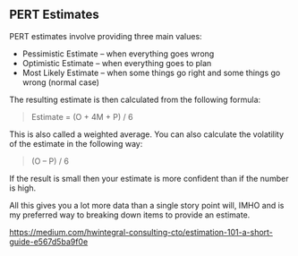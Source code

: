 ## PERT Estimates

PERT estimates involve providing three main values:

- Pessimistic Estimate – when everything goes wrong
- Optimistic Estimate – when everything goes to plan
- Most Likely Estimate – when some things go right and some things go wrong (normal case)

<!-- -->

The resulting estimate is then calculated from the following formula:

> Estimate = (O + 4M + P) / 6

This is also called a weighted average. You can also calculate the volatility of the estimate in the following way:

> (O – P) / 6

If the result is small then your estimate is more confident than if the number is high.

All this gives you a lot more data than a single story point will, IMHO and is my preferred way to breaking down items to provide an estimate.

https://medium.com/hwintegral-consulting-cto/estimation-101-a-short-guide-e567d5ba9f0e<!--  -->